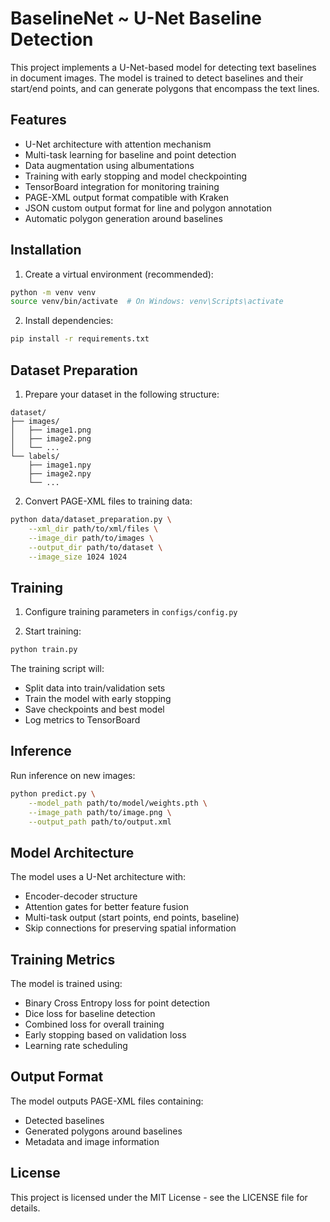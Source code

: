 # BaselineNet ~ U-Net Baseline Detection

This project implements a U-Net-based model for detecting text baselines in document images. The model is trained to detect baselines and their start/end points, and can generate polygons that encompass the text lines.

## Features

- U-Net architecture with attention mechanism
- Multi-task learning for baseline and point detection
- Data augmentation using albumentations
- Training with early stopping and model checkpointing
- TensorBoard integration for monitoring training
- PAGE-XML output format compatible with Kraken
- JSON custom output format for line and polygon annotation
- Automatic polygon generation around baselines

## Installation

1. Create a virtual environment (recommended):
```bash
python -m venv venv
source venv/bin/activate  # On Windows: venv\Scripts\activate
```

2. Install dependencies:
```bash
pip install -r requirements.txt
```

## Dataset Preparation

1. Prepare your dataset in the following structure:
```
dataset/
├── images/
│   ├── image1.png
│   ├── image2.png
│   └── ...
└── labels/
    ├── image1.npy
    ├── image2.npy
    └── ...
```

2. Convert PAGE-XML files to training data:
```bash
python data/dataset_preparation.py \
    --xml_dir path/to/xml/files \
    --image_dir path/to/images \
    --output_dir path/to/dataset \
    --image_size 1024 1024
```

## Training

1. Configure training parameters in `configs/config.py`

2. Start training:
```bash
python train.py
```

The training script will:
- Split data into train/validation sets
- Train the model with early stopping
- Save checkpoints and best model
- Log metrics to TensorBoard

## Inference

Run inference on new images:
```bash
python predict.py \
    --model_path path/to/model/weights.pth \
    --image_path path/to/image.png \
    --output_path path/to/output.xml
```

## Model Architecture

The model uses a U-Net architecture with:
- Encoder-decoder structure
- Attention gates for better feature fusion
- Multi-task output (start points, end points, baseline)
- Skip connections for preserving spatial information

## Training Metrics

The model is trained using:
- Binary Cross Entropy loss for point detection
- Dice loss for baseline detection
- Combined loss for overall training
- Early stopping based on validation loss
- Learning rate scheduling

## Output Format

The model outputs PAGE-XML files containing:
- Detected baselines
- Generated polygons around baselines
- Metadata and image information

## License

This project is licensed under the MIT License - see the LICENSE file for details. 
